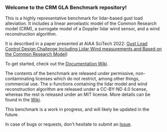 ### Welcome to the CRM GLA Benchmark repository!

This is a highly representative benchmark for lidar-based gust load alleviation. It includes a linear aeroelastic model of the Common Research model (CRM), a surrogate model of a Doppler lidar wind sensor, and a wind reconstruction algorithm. 

It is described in a paper presented at AIAA SciTech 2022: [Gust Load Control Design Challenge Including Lidar Wind measurements and Based on the Common Research Model](https://doi.org/10.2514/6.2022-1934))

To get started, check out the [Documentation Wiki](https://github.com/dlr-ft-gla/GLA-Benchmark/wiki).

The contents of the benchmark are released under permissive, non-contaminating licenses which do not restrict, among other things, commercial use. 
The s-functions containing the lidar model and wind reconstruction algorithm are released under a CC-BY-ND 4.0 license, whereas the rest is released under an MIT license. More details can be found in the [Wiki](https://github.com/dlr-ft-gla/GLA-Benchmark/wiki/General-Info).

This benchmark is a work in progress, and will likely be updated in the future.

In case of bugs or requests, don't hesitate to submit an [Issue](https://github.com/dlr-ft-gla/GLA-Benchmark/issues).
